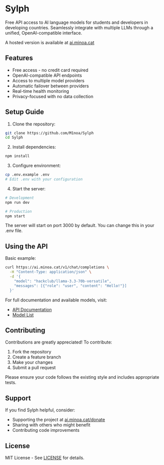 # Sylph

Free API access to AI language models for students and developers in developing countries. Seamlessly integrate with multiple LLMs through a unified, OpenAI-compatible interface.

A hosted version is available at [ai.minoa.cat](https://ai.minoa.cat)

## Features

- Free access - no credit card required
- OpenAI-compatible API endpoints
- Access to multiple model providers
- Automatic failover between providers
- Real-time health monitoring
- Privacy-focused with no data collection

## Setup Guide

1. Clone the repository:
```bash
git clone https://github.com/M1noa/Sylph
cd Sylph
```

2. Install dependencies:
```bash
npm install
```

3. Configure environment:
```bash
cp .env.example .env
# Edit .env with your configuration
```

4. Start the server:
```bash
# Development
npm run dev

# Production
npm start
```

The server will start on port 3000 by default. You can change this in your .env file.

## Using the API

Basic example:

```bash
curl https://ai.minoa.cat/v1/chat/completions \
  -H "Content-Type: application/json" \
  -d '{
    "model": "hackclub/llama-3.3-70b-versatile",
    "messages": [{"role": "user", "content": "Hello!"}]
  }'
```

For full documentation and available models, visit:
- [API Documentation](https://ai.minoa.cat/docs)
- [Model List](https://ai.minoa.cat/models)

## Contributing

Contributions are greatly appreciated! To contribute:

1. Fork the repository
2. Create a feature branch
3. Make your changes
4. Submit a pull request

Please ensure your code follows the existing style and includes appropriate tests.

## Support

If you find Sylph helpful, consider:
- Supporting the project at [ai.minoa.cat/donate](https://ai.minoa.cat/donate)
- Sharing with others who might benefit
- Contributing code improvements

## License

MIT License - See [LICENSE](LICENSE) for details.
